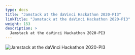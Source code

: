 ```yaml
---
type: docs
title: "Jamstack at the daVinci Hackathon 2020-PI3"
linkTitle: "Jamstack at the daVinci Hackathon 2020-PI3"
weight: 153
description: >
  Jamstack at the daVinci Hackathon 2020-PI3
---
```


![Jamstack at the daVinci Hackathon 2020-PI3](/images/bootcamp-slides/microservices-bootcamp/Slide153.PNG)
